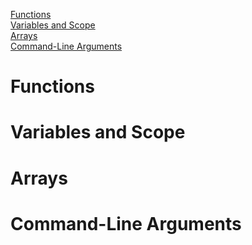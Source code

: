 [Functions](#functions)  
[Variables and Scope](#variables-and-scope)  
[Arrays](#arrays)  
[Command-Line Arguments](#command-line-arguments)  


# Functions


# Variables and Scope


# Arrays


# Command-Line Arguments



